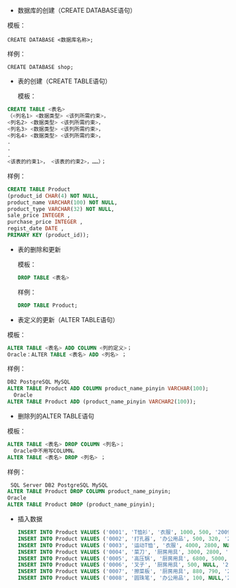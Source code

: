 - 数据库的创建（CREATE DATABASE语句）  

 模板：

``` CREATE DATABASE <数据库名称>;  ```

 样例：

``` CREATE DATABASE shop;  ```

- 表的创建（CREATE TABLE语句）  

  模板：

```SQL
CREATE TABLE <表名>
（<列名1> <数据类型> <该列所需约束>，
<列名2> <数据类型> <该列所需约束>，
<列名3> <数据类型> <该列所需约束>，
<列名4> <数据类型> <该列所需约束>，
.
.
.
<该表的约束1>， <该表的约束2>，……）；
```

  样例：

```SQL
CREATE TABLE Product
(product_id CHAR(4) NOT NULL,
product_name VARCHAR(100) NOT NULL,
product_type VARCHAR(32) NOT NULL,
sale_price INTEGER ,
purchase_price INTEGER ,
regist_date DATE ,
PRIMARY KEY (product_id));  
```

- 表的删除和更新  

  模板：  

  ```SQL
  DROP TABLE <表名>  
  ```

  样例：  

  ```SQL
  DROP TABLE Product;  
  ```

-   表定义的更新（ALTER TABLE语句）  

  模板：  

  ```sql
  ALTER TABLE <表名> ADD COLUMN <列的定义>；
  Oracle：ALTER TABLE <表名> ADD <列名> ；   
  ```

  样例：

  ```sql
  DB2 PostgreSQL MySQL
  ALTER TABLE Product ADD COLUMN product_name_pinyin VARCHAR(100);  
    Oracle
  ALTER TABLE Product ADD (product_name_pinyin VARCHAR2(100));  
  ```

-   删除列的ALTER TABLE语句  

  模板：  

  ```SQL
  ALTER TABLE <表名> DROP COLUMN <列名>；  
    Oracle中不用写COLUMN。
  ALTER TABLE <表名> DROP <列名> ； 
  ```

  样例：

  ```SQL
   SQL Server DB2 PostgreSQL MySQL
  ALTER TABLE Product DROP COLUMN product_name_pinyin;
  Oracle
  ALTER TABLE Product DROP (product_name_pinyin);  
  ```

- 插入数据

  ```SQL
  INSERT INTO Product VALUES ('0001', 'T恤衫', '衣服', 1000, 500, '2009-09-20');
  INSERT INTO Product VALUES ('0002', '打孔器', '办公用品', 500, 320, '2009-09-11');
  INSERT INTO Product VALUES ('0003', '运动T恤', '衣服', 4000, 2800, NULL);
  INSERT INTO Product VALUES ('0004', '菜刀', '厨房用具', 3000, 2800, '2009-09-20');
  INSERT INTO Product VALUES ('0005', '高压锅', '厨房用具', 6800, 5000, '2009-01-15');
  INSERT INTO Product VALUES ('0006', '叉子', '厨房用具', 500, NULL, '2009-09-20');
  INSERT INTO Product VALUES ('0007', '擦菜板', '厨房用具', 880, 790, '2008-04-28');
  INSERT INTO Product VALUES ('0008', '圆珠笔', '办公用品', 100, NULL,'2009-11-11');  
  ```

   

  

